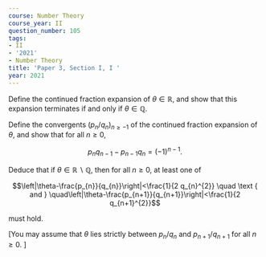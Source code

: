```yaml
---
course: Number Theory
course_year: II
question_number: 105
tags:
- II
- '2021'
- Number Theory
title: 'Paper 3, Section I, I '
year: 2021
---
```




Define the continued fraction expansion of $\theta \in \mathbb{R}$, and show that this expansion terminates if and only if $\theta \in \mathbb{Q}$.

Define the convergents $\left(p_{n} / q_{n}\right)_{n \geqslant-1}$ of the continued fraction expansion of $\theta$, and show that for all $n \geqslant 0$,

$$p_{n} q_{n-1}-p_{n-1} q_{n}=(-1)^{n-1} .$$

Deduce that if $\theta \in \mathbb{R} \backslash \mathbb{Q}$, then for all $n \geqslant 0$, at least one of

$$\left|\theta-\frac{p_{n}}{q_{n}}\right|<\frac{1}{2 q_{n}^{2}} \quad \text { and } \quad\left|\theta-\frac{p_{n+1}}{q_{n+1}}\right|<\frac{1}{2 q_{n+1}^{2}}$$

must hold.

[You may assume that $\theta$ lies strictly between $p_{n} / q_{n}$ and $p_{n+1} / q_{n+1}$ for all $n \geqslant 0 .$ ]